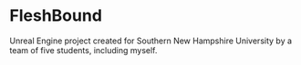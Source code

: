 # FleshBound
Unreal Engine project created for Southern New Hampshire University by a team of five students, including myself.
